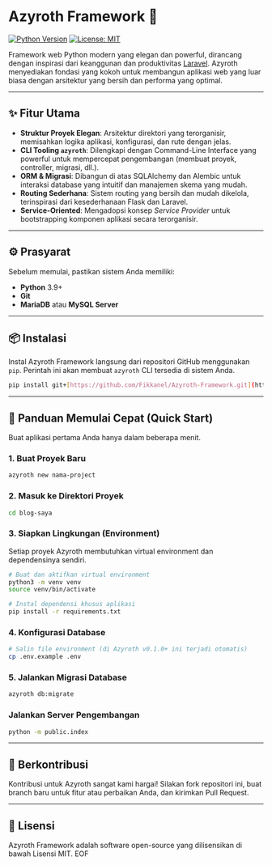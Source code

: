 # Azyroth Framework 🚀

[![Python Version](https://img.shields.io/badge/python-3.9%2B-blue.svg)](https://python.org)
[![License: MIT](https://img.shields.io/badge/License-MIT-yellow.svg)](https://opensource.org/licenses/MIT)

Framework web Python modern yang elegan dan powerful, dirancang dengan inspirasi dari keanggunan dan produktivitas [Laravel](https://laravel.com/). Azyroth menyediakan fondasi yang kokoh untuk membangun aplikasi web yang luar biasa dengan arsitektur yang bersih dan performa yang optimal.

---

## ✨ Fitur Utama

-   **Struktur Proyek Elegan**: Arsitektur direktori yang terorganisir, memisahkan logika aplikasi, konfigurasi, dan rute dengan jelas.
-   **CLI Tooling `azyroth`**: Dilengkapi dengan Command-Line Interface yang powerful untuk mempercepat pengembangan (membuat proyek, controller, migrasi, dll.).
-   **ORM & Migrasi**: Dibangun di atas SQLAlchemy dan Alembic untuk interaksi database yang intuitif dan manajemen skema yang mudah.
-   **Routing Sederhana**: Sistem routing yang bersih dan mudah dikelola, terinspirasi dari kesederhanaan Flask dan Laravel.
-   **Service-Oriented**: Mengadopsi konsep *Service Provider* untuk bootstrapping komponen aplikasi secara terorganisir.

---

## ⚙️ Prasyarat

Sebelum memulai, pastikan sistem Anda memiliki:
-   **Python** 3.9+
-   **Git**
-   **MariaDB** atau **MySQL Server**

---

## 📦 Instalasi

Instal Azyroth Framework langsung dari repositori GitHub menggunakan `pip`. Perintah ini akan membuat `azyroth` CLI tersedia di sistem Anda.

```bash
pip install git+[https://github.com/Fikkanel/Azyroth-Framework.git](https://github.com/Fikkanel/Azyroth-Framework.git)
```
---
## 🚀 Panduan Memulai Cepat (Quick Start)
Buat aplikasi pertama Anda hanya dalam beberapa menit.
### 1. Buat Proyek Baru
``` bash
azyroth new nama-project
```

### 2. Masuk ke Direktori Proyek
``` bash 
cd blog-saya
```

### 3. Siapkan Lingkungan (Environment)
Setiap proyek Azyroth membutuhkan virtual environment dan dependensinya sendiri.
```bash
# Buat dan aktifkan virtual environment
python3 -m venv venv
source venv/bin/activate

# Instal dependensi khusus aplikasi
pip install -r requirements.txt
```

### 4. Konfigurasi Database
``` bash
# Salin file environment (di Azyroth v0.1.0+ ini terjadi otomatis)
cp .env.example .env
```

### 5. Jalankan Migrasi Database
``` bash
azyroth db:migrate
```

### Jalankan Server Pengembangan
```bash
python -m public.index
```
---
## 🤝 Berkontribusi
Kontribusi untuk Azyroth sangat kami hargai! Silakan fork repositori ini, buat branch baru untuk fitur atau perbaikan Anda, dan kirimkan Pull Request.

---
## 📜 Lisensi
Azyroth Framework adalah software open-source yang dilisensikan di bawah Lisensi MIT.
EOF


